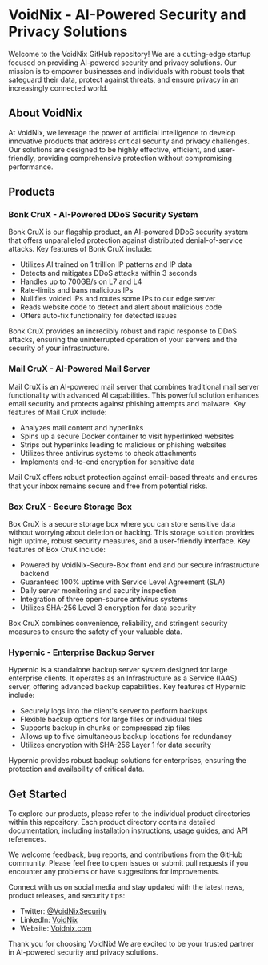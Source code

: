 # VoidNix - AI-Powered Security and Privacy Solutions 


Welcome to the VoidNix GitHub repository! We are a cutting-edge startup focused on providing AI-powered security and privacy solutions. Our mission is to empower businesses and individuals with robust tools that safeguard their data, protect against threats, and ensure privacy in an increasingly connected world.

## About VoidNix

At VoidNix, we leverage the power of artificial intelligence to develop innovative products that address critical security and privacy challenges. Our solutions are designed to be highly effective, efficient, and user-friendly, providing comprehensive protection without compromising performance.

## Products

### Bonk CruX - AI-Powered DDoS Security System

Bonk CruX is our flagship product, an AI-powered DDoS security system that offers unparalleled protection against distributed denial-of-service attacks. Key features of Bonk CruX include:

- Utilizes AI trained on 1 trillion IP patterns and IP data
- Detects and mitigates DDoS attacks within 3 seconds
- Handles up to 700GB/s on L7 and L4
- Rate-limits and bans malicious IPs
- Nullifies voided IPs and routes some IPs to our edge server
- Reads website code to detect and alert about malicious code
- Offers auto-fix functionality for detected issues

Bonk CruX provides an incredibly robust and rapid response to DDoS attacks, ensuring the uninterrupted operation of your servers and the security of your infrastructure.

### Mail CruX - AI-Powered Mail Server

Mail CruX is an AI-powered mail server that combines traditional mail server functionality with advanced AI capabilities. This powerful solution enhances email security and protects against phishing attempts and malware. Key features of Mail CruX include:

- Analyzes mail content and hyperlinks
- Spins up a secure Docker container to visit hyperlinked websites
- Strips out hyperlinks leading to malicious or phishing websites
- Utilizes three antivirus systems to check attachments
- Implements end-to-end encryption for sensitive data

Mail CruX offers robust protection against email-based threats and ensures that your inbox remains secure and free from potential risks.

### Box CruX - Secure Storage Box

Box CruX is a secure storage box where you can store sensitive data without worrying about deletion or hacking. This storage solution provides high uptime, robust security measures, and a user-friendly interface. Key features of Box CruX include:

- Powered by VoidNix-Secure-Box front end and our secure infrastructure backend
- Guaranteed 100% uptime with Service Level Agreement (SLA)
- Daily server monitoring and security inspection
- Integration of three open-source antivirus systems
- Utilizes SHA-256 Level 3 encryption for data security

Box CruX combines convenience, reliability, and stringent security measures to ensure the safety of your valuable data.

### Hypernic - Enterprise Backup Server

Hypernic is a standalone backup server system designed for large enterprise clients. It operates as an Infrastructure as a Service (IAAS) server, offering advanced backup capabilities. Key features of Hypernic include:

- Securely logs into the client's server to perform backups
- Flexible backup options for large files or individual files
- Supports backup in chunks or compressed zip files
- Allows up to five simultaneous backup locations for redundancy
- Utilizes encryption with SHA-256 Layer 1 for data security

Hypernic provides robust backup solutions for enterprises, ensuring the protection and availability of critical data.

## Get Started

To explore our products, please refer to the individual product directories within this repository. Each product directory contains detailed documentation, including installation instructions, usage guides, and API references.

We welcome feedback, bug reports, and contributions from the GitHub community. Please feel free to open issues or submit pull requests if you encounter any problems or have suggestions for improvements.

Connect with us on social media and stay updated with the latest news, product releases, and security tips:

- Twitter: [@VoidNixSecurity](https://twitter.com/VoidnixSecurity)
- LinkedIn: [VoidNix](https://www.linkedin.com/company/voidnix)
- Website: [Voidnix.com](https://voidnix.com)

Thank you for choosing VoidNix! We are excited to be your trusted partner in AI-powered security and privacy solutions.

